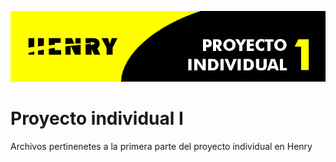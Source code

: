 ![head](https://github.com/Kapuzta/Proyecto_individual_I/blob/280f177649bb0050b6fde830ed5429593654a0a3/titulo.png)

# Proyecto individual I
Archivos pertinenetes a la primera parte del proyecto individual en Henry
